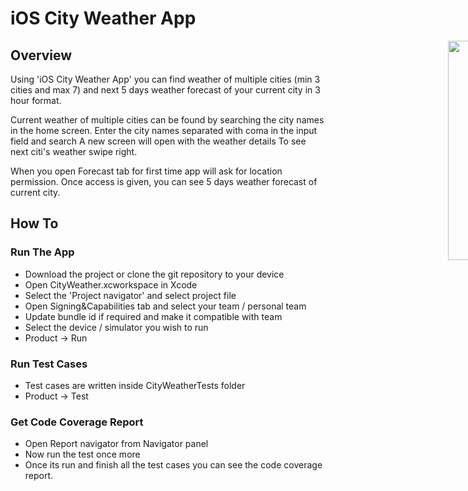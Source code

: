# iOS City Weather App

<div style="width: 1000px; height 600px;"><img src="Screenshoot/Screenshoot-1.png" width="30%" height="30%" align="right"></div>


## Overview

Using 'iOS City Weather App' you can find weather of multiple cities (min 3 cities and max 7) and next 5 days weather forecast of your current city in 3 hour format.

Current weather of multiple cities can be found by searching the city names in the home screen.
Enter the city names separated with coma in the input field and search
A new screen will open with the weather details
To see next citi's weather swipe right.

When you open Forecast tab for first time app will ask for location permission.
Once access is given, you can see 5 days weather forecast of current city.


## How To

### Run The App

- Download the project or clone the git repository to your device
- Open CityWeather.xcworkspace in Xcode
- Select the 'Project navigator' and select project file
- Open Signing&Capabilities tab and select your team / personal team
- Update bundle id if required and make it compatible with team
- Select the device / simulator you wish to run
- Product -> Run

### Run Test Cases

- Test cases are written inside CityWeatherTests folder
- Product -> Test 



### Get Code Coverage Report

- Open Report navigator from Navigator panel
- Now run the test once more
- Once its run and finish all the test cases you can see the code coverage report.





